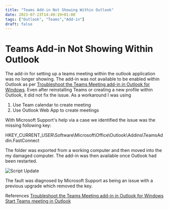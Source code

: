 ```yaml
---
title: "Teams Add-in Not Showing Within Outlook"
date: 2023-07-23T14:49:19+01:00
tags: ["Outlook", "Teams","Add-in"]
draft: false
---
```


# Teams Add-in Not Showing Within Outlook

The add-in for setting up a teams meeting within the outlook application was no longer showing. The add-in was not available to be enabled within Outlook as per [Troubleshoot the Teams Meeting add-in in Outlook for Windows](https://support.microsoft.com/en-gb/office/). Even after reinstalling Teams or creating a new profile within Outlook, it did not fix the issue. As a workaround I was using 

 1. Use Team calendar to create meeting
 2. Use Outlook Web App to create meetings

With Microsoft Support's help via a case we identified the issue was the missing following key:  

HKEY_CURRENT_USER\Software\Microsoft\Office\Outlook\Addins\TeamsAddin.FastConnect

The folder was exported from a working computer and then moved into the my damaged computer. The add-in was then available once Outlook had been restarted.

![Script Update](../images/teams-addin-not-showing-in-outlook/TeamsAddInMissing.png)

The fault was diagnosed by Microsoft Support as being an issue with a previous upgrade which removed the key.

References
[Troubleshoot the Teams Meeting add-in in Outlook for Windows](https://support.microsoft.com/en-gb/office/)
[Start Teams meeting in Outlook](https://techcommunity.microsoft.com/t5/microsoft-teams/start-teams-meeting-in-outlook/m-p/1335513)
